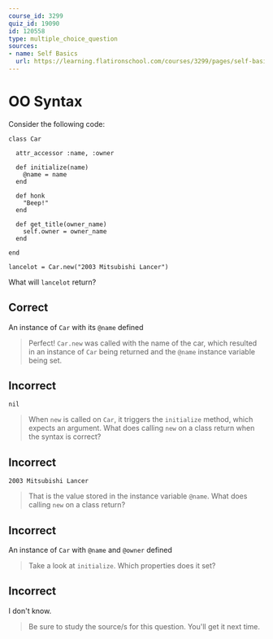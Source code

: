 ```yaml
---
course_id: 3299
quiz_id: 19090
id: 120558
type: multiple_choice_question
sources:
- name: Self Basics
  url: https://learning.flatironschool.com/courses/3299/pages/self-basics
---
```


# OO Syntax

Consider the following code:

```
class Car

  attr_accessor :name, :owner

  def initialize(name)
    @name = name
  end

  def honk
    "Beep!"
  end

  def get_title(owner_name)
    self.owner = owner_name
  end

end

lancelot = Car.new("2003 Mitsubishi Lancer")
```

What will `lancelot`&nbsp;return?

## Correct

An instance of `Car` with its `@name`&nbsp;defined

> Perfect! `Car.new` was called with the name of the car, which resulted in an
> instance of `Car` being returned and the `@name` instance variable being set.

## Incorrect

`nil`

> When `new` is called on `Car`, it triggers the `initialize` method, which
> expects an argument. What does calling `new` on a class return when the syntax
> is correct?

## Incorrect

```
2003 Mitsubishi Lancer
```

> That is the value stored in the instance variable `@name`. What does calling
> `new` on a class return?

## Incorrect

An instance
of&nbsp;`Car`&nbsp;with&nbsp;`@name`&nbsp;and&nbsp;`@owner`&nbsp;defined

> Take a look at `initialize`. Which properties does it set?

## Incorrect

I don't know.

> Be sure to study the source/s for this question. You'll get it next time.
